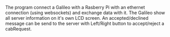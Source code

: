 The program connect a Galileo with a Rasberry Pi with an ethernet connection (using websockets) and exchange data with it.
The Galileo show all server information on it's own LCD screen.
An accepted/declined message can be send to the server with Left/Right button to accept/reject a cabRequest.